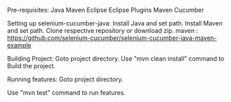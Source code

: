 Pre-requisites:
Java
Maven
Eclipse
Eclipse Plugins
Maven
Cucumber


Setting up selenium-cucumber-java:
Install Java and set path.
Install Maven and set path.
Clone respective repository or download zip.
maven : https://github.com/selenium-cucumber/selenium-cucumber-java-maven-example

Building Project:
Goto project directory.
Use "mvn clean install" command to Build the project.


Running features:
Goto project directory.

Use "mvn test" command to run features.

